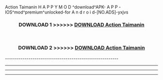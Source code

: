  Action Taimanin  H A P P Y M O D ^download^APK- A P P -IOS^mod^premium^unlocked-for A n d r o i d-[NO.ADS]-yxjvs



<div align="center">

<h3>DOWNLOAD 1 >>>>>> <a href="https://en-mod.web.app/?en= Action Taimanin ">DOWNLOAD Action Taimanin  </a></h3><br>

<h3>DOWNLOAD 2 >>>>>> <a href="https://en-mod.web.app/?en= Action Taimanin ">DOWNLOAD Action Taimanin  </a></h3>

</div>
----------------------------------------------------------

----------------------------------------------------------

----------------------------------------------------------

----------------------------------------------------------



